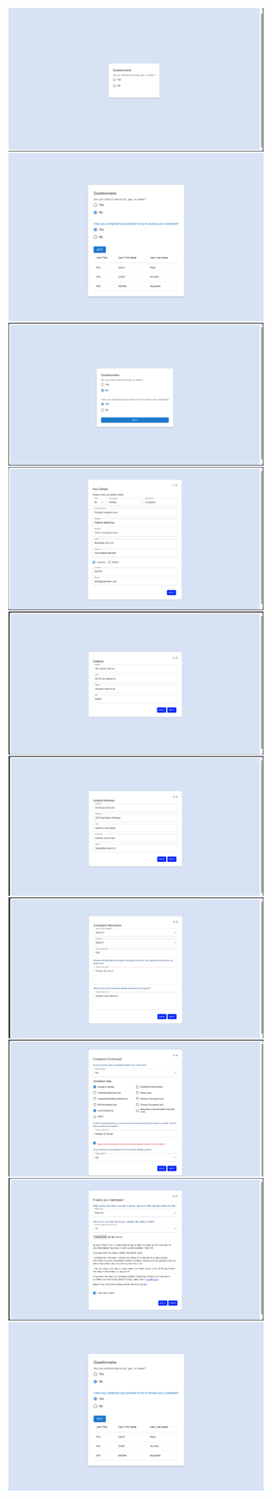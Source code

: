 ![Alt text](photo/image.png)![Alt text](photo/image..png)![Alt text](photo/image-1.png)![Alt text](photo/image-2.png)![Alt text](photo/image-3.png)![Alt text](photo/image-4.png)![Alt text](photo/image-5.png)![Alt text](photo/image-6.png)![Alt text](photo/image-7.png)![Alt text](photo/image..png)